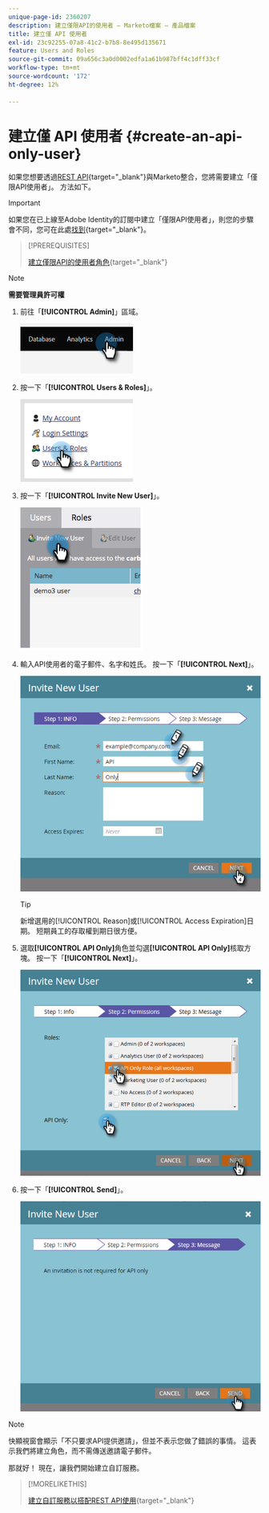 ```yaml
---
unique-page-id: 2360207
description: 建立僅限API的使用者 — Marketo檔案 — 產品檔案
title: 建立僅 API 使用者
exl-id: 23c92255-07a8-41c2-b7b8-8e495d135671
feature: Users and Roles
source-git-commit: 09a656c3a0d0002edfa1a61b987bff4c1dff33cf
workflow-type: tm+mt
source-wordcount: '172'
ht-degree: 12%

---
```


# 建立僅 API 使用者 {#create-an-api-only-user}

如果您想要透過[REST API](https://experienceleague.adobe.com/zh-hant/docs/marketo-developer/marketo/rest/rest-api){target="_blank"}與Marketo整合，您將需要建立「僅限API使用者」。 方法如下。

>[!IMPORTANT]
>
>如果您在已上線至Adobe Identity的訂閱中建立「僅限API使用者」，則您的步驟會不同，您可在此處[找到](/help/marketo/product-docs/administration/marketo-with-adobe-identity/add-api-only-user-for-adobe-ims-enabled-subscriptions.md){target="_blank"}。

>[!PREREQUISITES]
>
>[建立僅限API的使用者角色](/help/marketo/product-docs/administration/users-and-roles/create-an-api-only-user-role.md){target="_blank"}

>[!NOTE]
>
>**需要管理員許可權**

1. 前往「**[!UICONTROL Admin]**」區域。

   ![](assets/create-an-api-only-user-1.png)

1. 按一下「**[!UICONTROL Users & Roles]**」。

   ![](assets/create-an-api-only-user-2.png)

1. 按一下「**[!UICONTROL Invite New User]**」。

   ![](assets/create-an-api-only-user-3.png)

1. 輸入API使用者的電子郵件、名字和姓氏。 按一下「**[!UICONTROL Next]**」。

   ![](assets/create-an-api-only-user-4.png)

   >[!TIP]
   >
   >新增選用的[!UICONTROL Reason]或[!UICONTROL Access Expiration]日期。 短期員工的存取權到期日很方便。

1. 選取&#x200B;**[!UICONTROL API Only]**&#x200B;角色並勾選&#x200B;**[!UICONTROL API Only]**&#x200B;核取方塊。 按一下「**[!UICONTROL Next]**」。

   ![](assets/create-an-api-only-user-5.png)

1. 按一下「**[!UICONTROL Send]**」。

   ![](assets/create-an-api-only-user-6.png)

>[!NOTE]
>
>快顯視窗會顯示「不只要求API提供邀請」，但並不表示您做了錯誤的事情。 這表示我們將建立角色，而不需傳送邀請電子郵件。

那就好！ 現在，讓我們開始建立自訂服務。

>[!MORELIKETHIS]
>
>[建立自訂服務以搭配REST API使用](/help/marketo/product-docs/administration/additional-integrations/create-a-custom-service-for-use-with-rest-api.md){target="_blank"}
